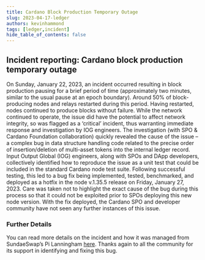 ```yaml
---
title: Cardano Block Production Temporary Outage
slug: 2023-04-17-ledger
authors: kevinhammond
tags: [ledger,incident]
hide_table_of_contents: false
---
```


## Incident reporting: Cardano block production temporary outage

On Sunday, January 22, 2023, an incident occurred resulting in block production pausing for a brief period of time (approximately two minutes, similar to the usual pause at an epoch boundary). Around 50% of block-producing nodes and relays restarted during this period. Having restarted, nodes continued to produce blocks without failure. While the network continued to operate, the issue did have the potential to affect network integrity, so was flagged as a ‘critical’ incident, thus warranting immediate response and investigation by IOG engineers.
The investigation (with SPO & Cardano Foundation collaboration) quickly revealed the cause of the issue – a complex bug in data structure handling code related to the precise order of insertion/deletion of multi-asset tokens into the internal ledger record. Input Output Global (IOG) engineers, along with SPOs and DApp developers, collectively identified how to reproduce the issue as a unit test that could be included in the standard Cardano node test suite.
Following successful testing, this led to a bug fix being implemented, tested, benchmarked, and deployed as a hotfix in the node v.1.35.5 release on Friday, January 27, 2023. Care was taken not to highlight the exact cause of the bug during this process so that it could not be exploited prior to SPOs deploying this new node version.
With the fix deployed, the Cardano SPO and developer community have not seen any further instances of this issue.

### Further Details

You can read more details on the incident and how it was managed from SundaeSwap’s Pi Lanningham [here](https://www.314pool.com/post/cardano-post-mortem-1). Thanks again to all the community for its support in identifying and fixing this bug.
